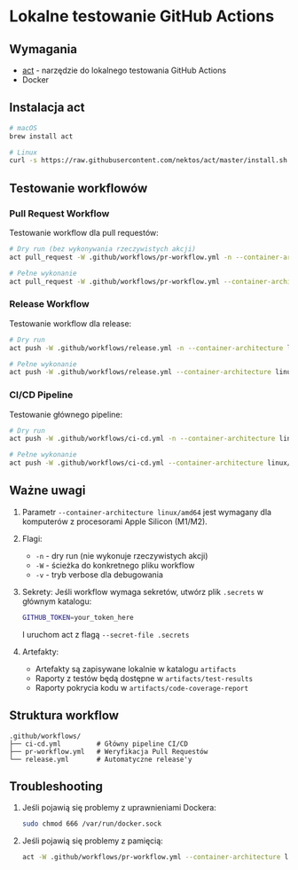 # Lokalne testowanie GitHub Actions

## Wymagania
- [act](https://github.com/nektos/act) - narzędzie do lokalnego testowania GitHub Actions
- Docker

## Instalacja act
```bash
# macOS
brew install act

# Linux
curl -s https://raw.githubusercontent.com/nektos/act/master/install.sh | sudo bash
```

## Testowanie workflowów

### Pull Request Workflow
Testowanie workflow dla pull requestów:
```bash
# Dry run (bez wykonywania rzeczywistych akcji)
act pull_request -W .github/workflows/pr-workflow.yml -n --container-architecture linux/amd64

# Pełne wykonanie
act pull_request -W .github/workflows/pr-workflow.yml --container-architecture linux/amd64
```

### Release Workflow
Testowanie workflow dla release:
```bash
# Dry run
act push -W .github/workflows/release.yml -n --container-architecture linux/amd64

# Pełne wykonanie
act push -W .github/workflows/release.yml --container-architecture linux/amd64
```

### CI/CD Pipeline
Testowanie głównego pipeline:
```bash
# Dry run
act push -W .github/workflows/ci-cd.yml -n --container-architecture linux/amd64

# Pełne wykonanie
act push -W .github/workflows/ci-cd.yml --container-architecture linux/amd64
```

## Ważne uwagi
1. Parametr `--container-architecture linux/amd64` jest wymagany dla komputerów z procesorami Apple Silicon (M1/M2).

2. Flagi:
   - `-n` - dry run (nie wykonuje rzeczywistych akcji)
   - `-W` - ścieżka do konkretnego pliku workflow
   - `-v` - tryb verbose dla debugowania

3. Sekrety:
   Jeśli workflow wymaga sekretów, utwórz plik `.secrets` w głównym katalogu:
   ```bash
   GITHUB_TOKEN=your_token_here
   ```
   I uruchom act z flagą `--secret-file .secrets`

4. Artefakty:
   - Artefakty są zapisywane lokalnie w katalogu `artifacts`
   - Raporty z testów będą dostępne w `artifacts/test-results`
   - Raporty pokrycia kodu w `artifacts/code-coverage-report`

## Struktura workflow
```
.github/workflows/
├── ci-cd.yml         # Główny pipeline CI/CD
├── pr-workflow.yml   # Weryfikacja Pull Requestów
└── release.yml       # Automatyczne release'y
```

## Troubleshooting
1. Jeśli pojawią się problemy z uprawnieniami Dockera:
   ```bash
   sudo chmod 666 /var/run/docker.sock
   ```

2. Jeśli pojawią się problemy z pamięcią:
   ```bash
   act -W .github/workflows/pr-workflow.yml --container-architecture linux/amd64 -P ubuntu-latest=catthehacker/ubuntu:act-latest
   ``` 